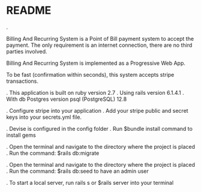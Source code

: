 # README
.

Billing And Recurring System is a Point of Bill payment system to accept the payment. The only requirement is an internet connection, there are no third parties involved.

Billing And Recurring System is implemented as a Progressive Web App.

To be fast (confirmation within seconds), this system accepts stripe transactions.

. This application is built on ruby version 2.7
. Using rails version 6.1.4.1
. With db Postgres version psql (PostgreSQL) 12.8 



. Configure stripe into your application
  . Add your stripe public and secret keys into your secrets.yml file.

. Devise is configured in the config folder
  . Run $bundle install command to install gems

. Open the terminal and navigate to the directory where the project is placed
. Run the command: $rails db:migrate

. Open the terminal and navigate to the directory where the project is placed
. Run the command: $rails db:seed to have an admin user


. To start a local server, run rails s or $rails server into your terminal

